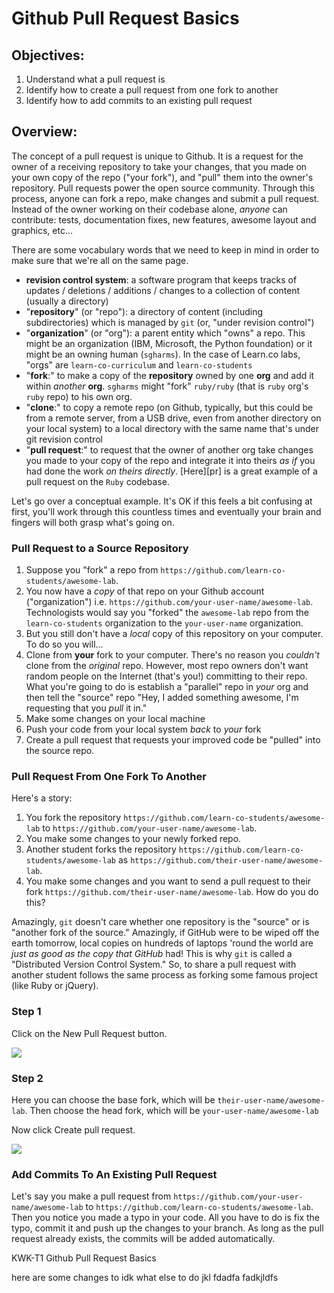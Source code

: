# Github Pull Request Basics

## Objectives:

1. Understand what a pull request is
1. Identify how to create a pull request from one fork to another
2. Identify how to add commits to an existing pull request

## Overview:

The concept of a pull request is unique to Github. It is a request for the
owner of a receiving repository to take your changes, that you made on your
own copy of the repo ("your fork"), and "pull" them into the owner's repository.
Pull requests power the open source community. Through this process,
anyone can fork a repo, make changes and submit a pull request. Instead of
the owner working on their codebase alone, _anyone_ can contribute: tests,
documentation fixes, new features, awesome layout and graphics, etc...

There are some vocabulary words that we need to keep in mind in order to make
sure that we're all on the same page.

* **revision control system**: a software program that keeps tracks of updates /
  deletions / additions / changes to a collection of content (usually a
  directory)
* "**repository**" (or "repo"): a directory of content (including subdirectories)
  which is managed by `git` (or, "under revision control")
* "**organization**" (or "org"): a parent entity which "owns" a repo. This might
  be an organization (IBM, Microsoft, the Python foundation) or it might be an
  owning human (`sgharms`). In the case of Learn.co labs, "orgs" are
  `learn-co-curriculum` and `learn-co-students`
* "**fork**:" to make a copy of the **repository** owned by one **org** and add it
  within _another_ **org**. `sgharms` might "fork" `ruby/ruby` (that is `ruby`
  org's `ruby` repo) to his own org.
* "**clone**:" to copy a remote repo (on Github, typically, but this could be
  from a remote server, from a USB drive, even from another directory on your
  local system) to a local directory with the same name that's under git
  revision control
* "**pull request**:" to request that the owner of another org take changes you
  made to your copy of the repo and integrate it into theirs _as if_ you had
  done the work _on theirs directly_. [Here][pr] is a great example of a pull
  request on the `Ruby` codebase.

Let's go over a conceptual example. It's OK if this feels a bit confusing at
first, you'll work through this countless times and eventually your brain and
fingers will both grasp what's going on.

### Pull Request to a Source Repository

1. Suppose you "fork" a repo from `https://github.com/learn-co-students/awesome-lab`.
2. You now have a _copy_ of that repo on your Github account ("organization") i.e.
   `https://github.com/your-user-name/awesome-lab`. Technologists would say
   you "forked" the `awesome-lab` repo from the `learn-co-students` organization
   to the `your-user-name` organization.
3. But you still don't have a *local* copy of this repository on your computer.
   To do so you will...
4. Clone from **your** fork to your computer. There's no reason you _couldn't_
   clone from the _original_ repo. However, most repo owners don't want random
   people on the Internet (that's you!) committing to their repo. What you're
   going to do is establish a "parallel" repo in _your_ org and then tell the
   "source" repo "Hey, I added something awesome, I'm requesting that you _pull_
   it in."
5. Make some changes on your local machine
6. Push your code from your local system _back_ to _your_ fork
7. Create a pull request that requests your improved code be "pulled" into the
   source repo.

### Pull Request From One Fork To Another

Here's a story:

1. You fork the repository `https://github.com/learn-co-students/awesome-lab`
   to `https://github.com/your-user-name/awesome-lab`.
1. You make some changes to your newly forked repo.
1. Another student forks the repository
   `https://github.com/learn-co-students/awesome-lab` as
   `https://github.com/their-user-name/awesome-lab`.
1.  You make some changes and you want to send a pull request to their fork
    `https://github.com/their-user-name/awesome-lab`. How do you do this?

Amazingly, `git` doesn't care whether one repository is the "source" or is
"another fork of the source." Amazingly, if GitHub were to be wiped off the
earth tomorrow, local copies on hundreds of laptops 'round the world are _just
as good as the copy that GitHub_ had! This is why `git` is called a
"Distributed Version Control System." So, to share a pull request with another
student follows the same process as forking some famous project (like Ruby or
jQuery).

### Step 1

Click on the New Pull Request button.

![](https://curriculum-content.s3.amazonaws.com/gitpulls/2.png)

### Step 2

Here you can choose the base fork, which will be `their-user-name/awesome-lab`.
Then choose the head fork, which will be `your-user-name/awesome-lab`

Now click Create pull request.

![](https://curriculum-content.s3.amazonaws.com/gitpulls/4.jpg)

### Add Commits To An Existing Pull Request

Let's say you make a pull request from
`https://github.com/your-user-name/awesome-lab` to
`https://github.com/learn-co-students/awesome-lab`. Then you notice you made a
typo in your code. All you have to do is fix the typo, commit it and push up
the changes to your branch. As long as the pull request already exists, the
commits will be added automatically.

<p data-visibility='hidden'>KWK-T1 Github Pull Request Basics</p>

here are some changes to idk what else to do
jkl
fdadfa
fadkjldfs